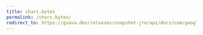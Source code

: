 ```yaml
---
title: chars.bytes
permalink: /chars.bytes/
redirect_to: https://guava.dev/releases/snapshot-jre/api/docs/com/google/common/primitives/Chars.html#BYTES
---
```

